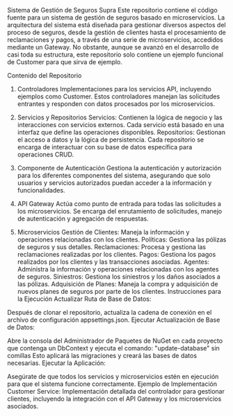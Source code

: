 Sistema de Gestión de Seguros Supra
Este repositorio contiene el código fuente para un sistema de gestión de seguros basado en microservicios. La arquitectura del sistema está diseñada para gestionar diversos aspectos del proceso de seguros, desde la gestión de clientes hasta el procesamiento de reclamaciones y pagos, a través de una serie de microservicios, accedidos mediante un Gateway. No obstante, aunque se avanzó en el desarrollo de casi toda su estructura, este repositorio solo contiene un ejemplo funcional de Customer para que sirva de ejemplo.

Contenido del Repositorio
1. Controladores
Implementaciones para los servicios API, incluyendo ejemplos como Customer. Estos controladores manejan las solicitudes entrantes y responden con datos procesados por los microservicios.

2. Servicios y Repositorios
Servicios: Contienen la lógica de negocio y las interacciones con servicios externos. Cada servicio está basado en una interfaz que define las operaciones disponibles.
Repositorios: Gestionan el acceso a datos y la lógica de persistencia. Cada repositorio se encarga de interactuar con su base de datos específica para operaciones CRUD.
3. Componente de Autenticación
Gestiona la autenticación y autorización para los diferentes componentes del sistema, asegurando que solo usuarios y servicios autorizados puedan acceder a la información y funcionalidades.

4. API Gateway
Actúa como punto de entrada para todas las solicitudes a los microservicios. Se encarga del enrutamiento de solicitudes, manejo de autenticación y agregación de respuestas.

5. Microservicios
Gestión de Clientes: Maneja la información y operaciones relacionadas con los clientes.
Políticas: Gestiona las pólizas de seguros y sus detalles.
Reclamaciones: Procesa y gestiona las reclamaciones realizadas por los clientes.
Pagos: Gestiona los pagos realizados por los clientes y las transacciones asociadas.
Agentes: Administra la información y operaciones relacionadas con los agentes de seguros.
Siniestros: Gestiona los siniestros y los daños asociados a las pólizas.
Adquisición de Planes: Maneja la compra y adquisición de nuevos planes de seguros por parte de los clientes.
Instrucciones para la Ejecución
Actualizar Ruta de Base de Datos:

Después de clonar el repositorio, actualiza la cadena de conexión en el archivo de configuración appsettings.json.
Ejecutar Actualización de Base de Datos:

Abre la consola del Administrador de Paquetes de NuGet en cada proyecto que contenga un DbContext y ejecuta el comando:
"update-database" sin comillas
Esto aplicará las migraciones y creará las bases de datos necesarias.
Ejecutar la Aplicación:

Asegúrate de que todos los servicios y microservicios estén en ejecución para que el sistema funcione correctamente.
Ejemplo de Implementación
Customer Service: Implementación detallada del controlador para gestionar clientes, incluyendo la integración con el API Gateway y los microservicios asociados.
